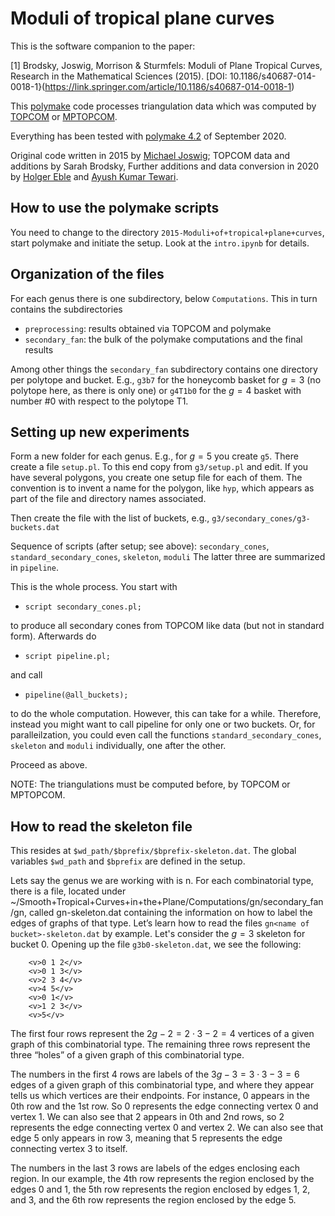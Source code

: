 # Moduli of tropical plane curves

This is the software companion to the paper:

[1] Brodsky, Joswig, Morrison & Sturmfels:
Moduli of Plane Tropical Curves, Research in the Mathematical Sciences (2015).
[DOI: 10.1186/s40687-014-0018-1}(https://link.springer.com/article/10.1186/s40687-014-0018-1)

This [polymake](https://www.polymake.org) code processes triangulation data which was computed by [TOPCOM](http://www.rambau.wm.uni-bayreuth.de/TOPCOM/) or [MPTOPCOM](https://polymake.org/doku.php/mptopcom).

Everything has been tested with [polymake 4.2](https://polymake.org/doku.php/news/release_4_2) of September 2020.

Original code written in 2015 by [Michael Joswig](http://page.math.tu-berlin.de/~joswig/); TOPCOM data and additions by Sarah Brodsky, Further additions and data conversion in 2020 by [Holger Eble](http://page.math.tu-berlin.de/~eble/) and [Ayush Kumar Tewari](https://sites.google.com/view/ayushkumartewari/home).

## How to use the polymake scripts

You need to change to the directory `2015-Moduli+of+tropical+plane+curves`, start polymake and initiate the setup.
Look at the `intro.ipynb` for details.


## Organization of the files

For each genus there is one subdirectory, below `Computations`.  This
in turn contains the subdirectories

* `preprocessing`: results obtained via TOPCOM and polymake
* `secondary_fan`: the bulk of the polymake computations and the final results

Among other things the `secondary_fan` subdirectory contains one
directory per polytope and bucket.  E.g., `g3b7` for the honeycomb
basket for $g=3$ (no polytope here, as there is only one) or `g4T1b0`
for the $g=4$ basket with number #0 with respect to the polytope T1.


## Setting up new experiments

Form a new folder for each genus.  E.g., for $g=5$ you create `g5`.
There create a file `setup.pl`.  To this end copy from `g3/setup.pl` and
edit.  If you have several polygons, you create one setup file for
each of them.  The convention is to invent a name for the polygon,
like `hyp`, which appears as part of the file and directory names
associated.

Then create the file with the list of buckets, e.g., `g3/secondary_cones/g3-buckets.dat`

Sequence of scripts (after setup; see above):
  `secondary_cones`, `standard_secondary_cones`, `skeleton`, `moduli`
The latter three are summarized in `pipeline`.

This is the whole process.  You start with

* `script secondary_cones.pl;`

to produce all secondary cones from TOPCOM like data (but not in standard form).  Afterwards do

* `script pipeline.pl;`

and call

* `pipeline(@all_buckets);`

to do the whole computation.  However, this can take for a while.
Therefore, instead you might want to call pipeline for only one or two
buckets.  Or, for paralleilzation, you could even call the functions
`standard_secondary_cones`, `skeleton` and `moduli` individually, one after the other.

Proceed as above.

NOTE: The triangulations must be computed before, by TOPCOM or MPTOPCOM.


## How to read the skeleton file

This resides at `$wd_path/$bprefix/$bprefix-skeleton.dat`.  The global variables `$wd_path` and `$bprefix` are defined in the setup.

Lets say the genus we are working with is n. For each combinatorial type, there is a file, located under ~/Smooth+Tropical+Curves+in+the+Plane/Computations/gn/secondary_fan/gn<name of bucket>, called gn<name of bucket>-skeleton.dat containing the information on how to label the edges of graphs of that type.
Let’s learn how to read the files `gn<name of bucket>-skeleton.dat` by example. Let's consider the $g=3$ skeleton for bucket 0. Opening up the file `g3b0-skeleton.dat`, we see the following:

```
    <v>0 1 2</v>
    <v>0 1 3</v>
    <v>2 3 4</v>
    <v>4 5</v>
    <v>0 1</v>
    <v>1 2 3</v>
    <v>5</v>
```

The first four rows represent the $2g-2=2 \cdot 3-2=4$ vertices of a given graph of this combinatorial type. The remaining three rows represent the three “holes” of a given graph of this combinatorial type. 

The numbers in the first 4 rows are labels of the $3g-3=3 \cdot 3-3=6$ edges of a given graph of this combinatorial type, and where they appear tells us which vertices are their endpoints. For instance, 0 appears in the 0th row and the 1st row. So 0 represents the edge connecting vertex 0 and vertex 1. We can also see that 2 appears in 0th and 2nd rows, so 2 represents the edge connecting vertex 0 and vertex 2. We can also see that edge 5 only appears in row 3, meaning that 5 represents the edge connecting vertex 3 to itself. 

The numbers in the last 3 rows are labels of the edges enclosing each region. In our example, the 4th row represents the region enclosed by the edges 0 and 1, the 5th row represents the region enclosed by edges 1, 2, and 3, and the 6th row represents the region enclosed by the edge 5.
